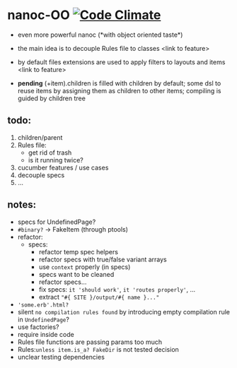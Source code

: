 # nanoc-OO [![Code Climate](https://codeclimate.com/badge.png)](https://codeclimate.com/github/sowcow/nanoc-oo)

* even more powerful nanoc (\*with object oriented taste\*)

* the main idea is to decouple Rules file to classes \<link to feature>

* by default files extensions are used to apply filters to layouts and items \<link to feature>

* **pending** (+item).children is filled with children by default; some dsl to reuse items by assigning them as children to other items; compiling is guided by children tree

## todo:

1. children/parent
2. Rules file:
    * get rid of trash
    * is it running twice?
3. cucumber features / use cases
4. decouple specs
5. ...

## notes:
 
 * specs for UndefinedPage?
 * `#binary?` -> FakeItem (through ptools)
 * refactor:
   * specs:
     * refactor temp spec helpers
     * refactor specs with true/false variant arrays
     * use `context` properly (in specs)
     * specs want to be cleaned
     * refactor specs...
     * fix specs: `it 'should work'`, `it 'routes properly'`, ...
     * extract `"#{ SITE }/output/#{ name }..."`
 * `'some.erb'.html?` 
 * silent `no compilation rules found` by introducing empty compilation rule in `UndefinedPage`?
 * use factories?  
 * require inside code
 * Rules file functions are passing params too much
 * Rules:`unless item.is_a? FakeDir` is not tested decision
 * unclear testing dependencies